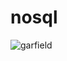 # nosql

![garfield](https://github.com/Andrade25M/nosql/assets/164424042/39493bb5-2ec3-4dbf-95a4-5aad58707014)
